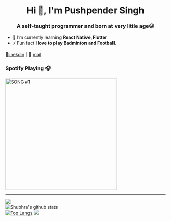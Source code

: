 <h1 align="center">Hi 👋, I'm Pushpender Singh</h1>
<h3 align="center">A self-taught programmer and born at very little age😜</h3>

- 🌱 I’m currently learning **React Native, Flutter**
- ⚡ Fun fact **I love to play Badminton and Football.**

👔[linekdin](https://www.linkedin.com/in/pushpender-singh-240061202/) | 📧 [mail](mailto:pushpendersingh694@gmail.com)

### Spotify Playing 🎧

[<img src="https://now-playing-codestackr.vercel.app/api/spotify-playing" alt="SONG #1" width="350" />](https://open.spotify.com/user/soa7xlupbsktog3ztrm3l68r8)

---

<img align="left" src="https://github-readme-streak-stats.herokuapp.com/?user=pushpender-singh-ap&theme=dark" /></br>
![Shubhra's github stats](https://github-readme-stats.vercel.app/api?username=pushpender-singh-ap&show_icons=true&theme=radical&count_private=true)</br>
[![Top Langs](https://github-readme-stats.vercel.app/api/top-langs/?username=pushpender-singh-ap&theme=radical)](https://github.com/pushpender-singh-ap/github-readme-stats)
![](https://komarev.com/ghpvc/?username=pushpender-singh-ap&color=blue)
<!--
**pushpender-singh-ap/pushpender-singh-ap** is a ✨ _special_ ✨ repository because its `README.md` (this file) appears on your GitHub profile.
